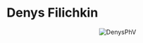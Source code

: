 <!-- @format -->

# Denys Filichkin

<p align="center"> <img src="https://github-readme-stats.vercel.app/api?username=DenysPhV&show_icons=true&theme=gotham" alt="DenysPhV" />
